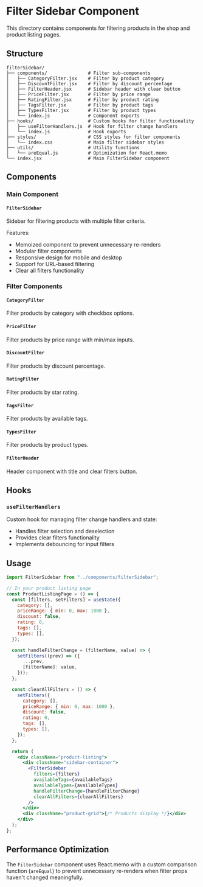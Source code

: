 # Filter Sidebar Component

This directory contains components for filtering products in the shop and product listing pages.

## Structure

```
filterSidebar/
├── components/               # Filter sub-components
│   ├── CategoryFilter.jsx    # Filter by product category
│   ├── DiscountFilter.jsx    # Filter by discount percentage
│   ├── FilterHeader.jsx      # Sidebar header with clear button
│   ├── PriceFilter.jsx       # Filter by price range
│   ├── RatingFilter.jsx      # Filter by product rating
│   ├── TagsFilter.jsx        # Filter by product tags
│   ├── TypesFilter.jsx       # Filter by product types
│   └── index.js              # Component exports
├── hooks/                    # Custom hooks for filter functionality
│   ├── useFilterHandlers.js  # Hook for filter change handlers
│   └── index.js              # Hook exports
├── styles/                   # CSS styles for filter components
│   └── index.css             # Main filter sidebar styles
├── utils/                    # Utility functions
│   └── areEqual.js           # Optimization for React.memo
└── index.jsx                 # Main FilterSidebar component
```

## Components

### Main Component

#### `FilterSidebar`

Sidebar for filtering products with multiple filter criteria.

Features:

- Memoized component to prevent unnecessary re-renders
- Modular filter components
- Responsive design for mobile and desktop
- Support for URL-based filtering
- Clear all filters functionality

### Filter Components

#### `CategoryFilter`

Filter products by category with checkbox options.

#### `PriceFilter`

Filter products by price range with min/max inputs.

#### `DiscountFilter`

Filter products by discount percentage.

#### `RatingFilter`

Filter products by star rating.

#### `TagsFilter`

Filter products by available tags.

#### `TypesFilter`

Filter products by product types.

#### `FilterHeader`

Header component with title and clear filters button.

## Hooks

### `useFilterHandlers`

Custom hook for managing filter change handlers and state:

- Handles filter selection and deselection
- Provides clear filters functionality
- Implements debouncing for input filters

## Usage

```jsx
import FilterSidebar from "../components/filterSidebar";

// In your product listing page
const ProductListingPage = () => {
  const [filters, setFilters] = useState({
    category: [],
    priceRange: { min: 0, max: 1000 },
    discount: false,
    rating: 0,
    tags: [],
    types: [],
  });

  const handleFilterChange = (filterName, value) => {
    setFilters((prev) => ({
      ...prev,
      [filterName]: value,
    }));
  };

  const clearAllFilters = () => {
    setFilters({
      category: [],
      priceRange: { min: 0, max: 1000 },
      discount: false,
      rating: 0,
      tags: [],
      types: [],
    });
  };

  return (
    <div className="product-listing">
      <div className="sidebar-container">
        <FilterSidebar
          filters={filters}
          availableTags={availableTags}
          availableTypes={availableTypes}
          handleFilterChange={handleFilterChange}
          clearAllFilters={clearAllFilters}
        />
      </div>
      <div className="product-grid">{/* Products display */}</div>
    </div>
  );
};
```

## Performance Optimization

The `FilterSidebar` component uses React.memo with a custom comparison function (`areEqual`) to prevent unnecessary re-renders when filter props haven't changed meaningfully.
